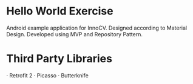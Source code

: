 # Hello World Exercise
Android example application for InnoCV.
Designed according to Material Design.
Developed using MVP and Repository Pattern.

# Third Party Libraries
· Retrofit 2
· Picasso
· Butterknife

